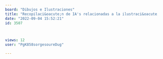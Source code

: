 ```yaml
---
board: "Dibujos e Ilustraciones"
title: "Recopilaci&oacute;n de IA's relacionadas a la ilustraci&oacute;n"
date: "2022-09-04 15:52:21"
id: 3507



views: 12
user: "PgK858sorgesoureDug"

---
```

